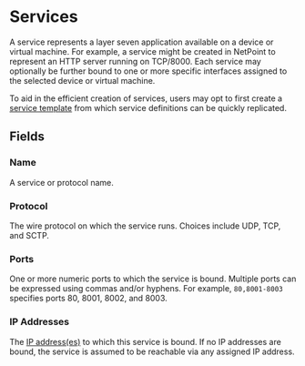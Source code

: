 # Services

A service represents a layer seven application available on a device or virtual machine. For example, a service might be created in NetPoint to represent an HTTP server running on TCP/8000. Each service may optionally be further bound to one or more specific interfaces assigned to the selected device or virtual machine.

To aid in the efficient creation of services, users may opt to first create a [service template](./servicetemplate.md) from which service definitions can be quickly replicated.

## Fields

### Name

A service or protocol name.

### Protocol

The wire protocol on which the service runs. Choices include UDP, TCP, and SCTP.

### Ports

One or more numeric ports to which the service is bound. Multiple ports can be expressed using commas and/or hyphens. For example, `80,8001-8003` specifies ports 80, 8001, 8002, and 8003.

### IP Addresses

The [IP address(es)](./ipaddress.md) to which this service is bound. If no IP addresses are bound, the service is assumed to be reachable via any assigned IP address.
